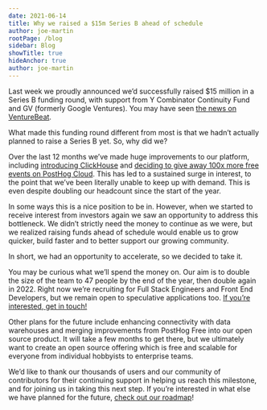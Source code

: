 ```yaml
---
date: 2021-06-14
title: Why we raised a $15m Series B ahead of schedule
author: joe-martin
rootPage: /blog
sidebar: Blog
showTitle: true
hideAnchor: true
author: joe-martin
---
```


Last week we proudly announced we’d successfully raised $15 million in a Series B funding round, with support from Y Combinator Continuity Fund and GV (formerly Google Ventures). You may have seen [the news on VentureBeat](https://venturebeat.com/2021/06/10/open-source-product-analytics-platform-posthog-raises-15m/).

What made this funding round different from most is that we hadn’t actually planned to raise a Series B yet. So, why did we?

Over the last 12 months we’ve made huge improvements to our platform, including [introducing ClickHouse](https://posthog.com/blog/the-posthog-array-1-15-0) and [deciding to give away 100x more free events on PostHog Cloud](https://posthog.com/blog/the-posthog-array-1-25-0). This has led to a sustained surge in interest, to the point that we’ve been literally unable to keep up with demand. This is even despite doubling our headcount since the start of the year. 

In some ways this is a nice position to be in. However, when we started to receive interest from investors again we saw an opportunity to address this bottleneck. We didn’t strictly need the money to continue as we were, but we realized raising funds ahead of schedule would enable us to grow quicker, build faster and to better support our growing community.

In short, we had an opportunity to accelerate, so we decided to take it. 

You may be curious what we’ll spend the money on. Our aim is to double the size of the team to 47 people by the end of the year, then double again in 2022. Right now we’re recruiting for Full Stack Engineers and Front End Developers, but we remain open to speculative applications too. [If you’re interested, get in touch!](https://posthog.com/careers)

Other plans for the future include enhancing connectivity with data warehouses and merging improvements from PostHog Free into our open source product. It will take a few months to get there, but we ultimately want to create an open source offering which is free and scalable for everyone from individual hobbyists to enterprise teams. 

We’d like to thank our thousands of users and our community of contributors for their continuing support in helping us reach this milestone, and for joining us in taking this next step. If you’re interested in what else we have planned for the future, [check out our roadmap](https://github.com/orgs/PostHog/projects/1)!

